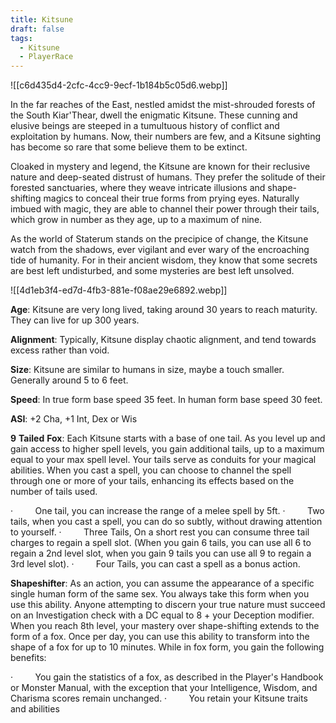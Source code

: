```yaml
---
title: Kitsune
draft: false
tags:
  - Kitsune
  - PlayerRace
---
```


![[c6d435d4-2cfc-4cc9-9ecf-1b184b5c05d6.webp]]

In the far reaches of the East, nestled amidst the mist-shrouded forests of the South Kiar'Thear, dwell the enigmatic Kitsune. These cunning and elusive beings are steeped in a tumultuous history of conflict and exploitation by humans. Now, their numbers are few, and a Kitsune sighting has become so rare that some believe them to be extinct.

Cloaked in mystery and legend, the Kitsune are known for their reclusive nature and deep-seated distrust of humans. They prefer the solitude of their forested sanctuaries, where they weave intricate illusions and shape-shifting magics to conceal their true forms from prying eyes. Naturally imbued with magic, they are able to channel their power through their tails, which grow in number as they age, up to a maximum of nine.

​As the world of Staterum stands on the precipice of change, the Kitsune watch from the shadows, ever vigilant and ever wary of the encroaching tide of humanity. For in their ancient wisdom, they know that some secrets are best left undisturbed, and some mysteries are best left unsolved.

![[4d1eb3f4-ed7d-4fb3-881e-f08ae29e6892.webp]]

**Age**: Kitsune are very long lived, taking around 30 years to reach maturity. They can live for up 300 years.

**Alignment**: Typically, Kitsune display chaotic alignment, and tend towards excess rather than void.

**Size**: Kitsune are similar to humans in size, maybe a touch smaller. Generally around 5 to 6 feet.

**Speed**: In true form base speed 35 feet. In human form base speed 30 feet.

**ASI**: +2 Cha, +1 Int, Dex or Wis

**9** **Tailed** **Fox**: Each Kitsune starts with a base of one tail. As you level up and gain access to higher spell levels, you gain additional tails, up to a maximum equal to your max spell level. Your tails serve as conduits for your magical abilities. When you cast a spell, you can choose to channel the spell through one or more of your tails, enhancing its effects based on the number of tails used.

·         One tail, you can increase the range of a melee spell by 5ft.
·         Two tails, when you cast a spell, you can do so subtly, without drawing attention to yourself.
·         Three Tails, On a short rest you can consume three tail charges to regain a spell slot. (When you gain 6 tails, you can use all 6 to regain a 2nd level slot, when you gain 9 tails you can use all 9 to regain a 3rd level slot).
·         Four Tails, you can cast a spell as a bonus action.

**Shapeshifter**: As an action, you can assume the appearance of a specific single human form of the same sex. You always take this form when you use this ability. Anyone attempting to discern your true nature must succeed on an Investigation check with a DC equal to 8 + your Deception modifier. When you reach 8th level, your mastery over shape-shifting extends to the form of a fox. Once per day, you can use this ability to transform into the shape of a fox for up to 10 minutes. While in fox form, you gain the following benefits:

·         You gain the statistics of a fox, as described in the Player's Handbook or Monster Manual, with the exception that your Intelligence, Wisdom, and Charisma scores remain unchanged.
·         You retain your Kitsune traits and abilities